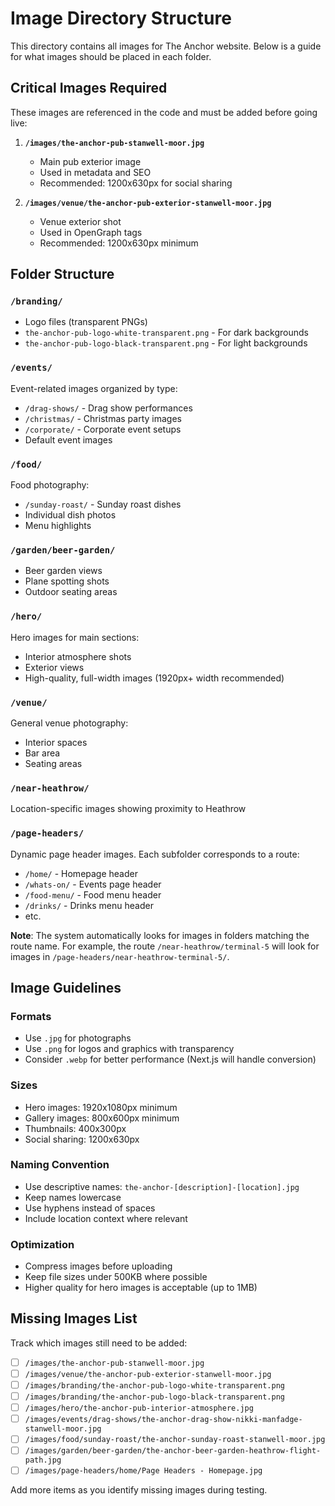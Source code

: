 # Image Directory Structure

This directory contains all images for The Anchor website. Below is a guide for what images should be placed in each folder.

## Critical Images Required

These images are referenced in the code and must be added before going live:

1. **`/images/the-anchor-pub-stanwell-moor.jpg`**
   - Main pub exterior image
   - Used in metadata and SEO
   - Recommended: 1200x630px for social sharing

2. **`/images/venue/the-anchor-pub-exterior-stanwell-moor.jpg`**
   - Venue exterior shot
   - Used in OpenGraph tags
   - Recommended: 1200x630px minimum

## Folder Structure

### `/branding/`
- Logo files (transparent PNGs)
- `the-anchor-pub-logo-white-transparent.png` - For dark backgrounds
- `the-anchor-pub-logo-black-transparent.png` - For light backgrounds

### `/events/`
Event-related images organized by type:
- `/drag-shows/` - Drag show performances
- `/christmas/` - Christmas party images
- `/corporate/` - Corporate event setups
- Default event images

### `/food/`
Food photography:
- `/sunday-roast/` - Sunday roast dishes
- Individual dish photos
- Menu highlights

### `/garden/beer-garden/`
- Beer garden views
- Plane spotting shots
- Outdoor seating areas

### `/hero/`
Hero images for main sections:
- Interior atmosphere shots
- Exterior views
- High-quality, full-width images (1920px+ width recommended)

### `/venue/`
General venue photography:
- Interior spaces
- Bar area
- Seating areas

### `/near-heathrow/`
Location-specific images showing proximity to Heathrow

### `/page-headers/`
Dynamic page header images. Each subfolder corresponds to a route:
- `/home/` - Homepage header
- `/whats-on/` - Events page header
- `/food-menu/` - Food menu header
- `/drinks/` - Drinks menu header
- etc.

**Note**: The system automatically looks for images in folders matching the route name. 
For example, the route `/near-heathrow/terminal-5` will look for images in `/page-headers/near-heathrow-terminal-5/`.

## Image Guidelines

### Formats
- Use `.jpg` for photographs
- Use `.png` for logos and graphics with transparency
- Consider `.webp` for better performance (Next.js will handle conversion)

### Sizes
- Hero images: 1920x1080px minimum
- Gallery images: 800x600px minimum
- Thumbnails: 400x300px
- Social sharing: 1200x630px

### Naming Convention
- Use descriptive names: `the-anchor-[description]-[location].jpg`
- Keep names lowercase
- Use hyphens instead of spaces
- Include location context where relevant

### Optimization
- Compress images before uploading
- Keep file sizes under 500KB where possible
- Higher quality for hero images is acceptable (up to 1MB)

## Missing Images List

Track which images still need to be added:

- [ ] `/images/the-anchor-pub-stanwell-moor.jpg`
- [ ] `/images/venue/the-anchor-pub-exterior-stanwell-moor.jpg`
- [ ] `/images/branding/the-anchor-pub-logo-white-transparent.png`
- [ ] `/images/branding/the-anchor-pub-logo-black-transparent.png`
- [ ] `/images/hero/the-anchor-pub-interior-atmosphere.jpg`
- [ ] `/images/events/drag-shows/the-anchor-drag-show-nikki-manfadge-stanwell-moor.jpg`
- [ ] `/images/food/sunday-roast/the-anchor-sunday-roast-stanwell-moor.jpg`
- [ ] `/images/garden/beer-garden/the-anchor-beer-garden-heathrow-flight-path.jpg`
- [ ] `/images/page-headers/home/Page Headers - Homepage.jpg`

Add more items as you identify missing images during testing.